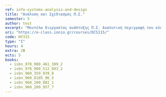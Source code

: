 ```yaml
---
ref: info-systems-analysis-and-design
title: "Ανάλυση και Σχεδιασμός Π.Σ."
semester: 5
author: test
excerpt: "Μοντέλα διεργασίας ανάπτυξης Π.Σ. Αναλυτική περιγραφή του κύκλου ζωής ενός Π.Σ. (καθορισμός προβλήματος, μελέτη σκοπιμότητας, ανάλυση απαιτήσεων, λογικός και φυσικός σχεδιασμός, εγκατάσταση και συντήρηση). Μέθοδοι και τεχνικές συλλογής και ανάλυσης απαιτήσεων χρηστών. Ο ρόλος του αναλυτή. Αντικειμενοστρεφής σχεδίαση συστημάτων. Ανάλυση και σχεδίαση ΠΣ με χρήση της γλώσσας UML."
uri: "https://e-class.ionio.gr/courses/DCS115/"
code: ΗΥ315
type: "I"
hours: 4
extra: 2Φ
ects: 5
books:
  - isbn_978_960_461_389_2
  - isbn_978_960_512_603_2
  - isbn_960_359_039_8
  - isbn_960_8105_96_X
  - isbn_960_209_882_1
  - isbn_960_209_957_7
---
```


